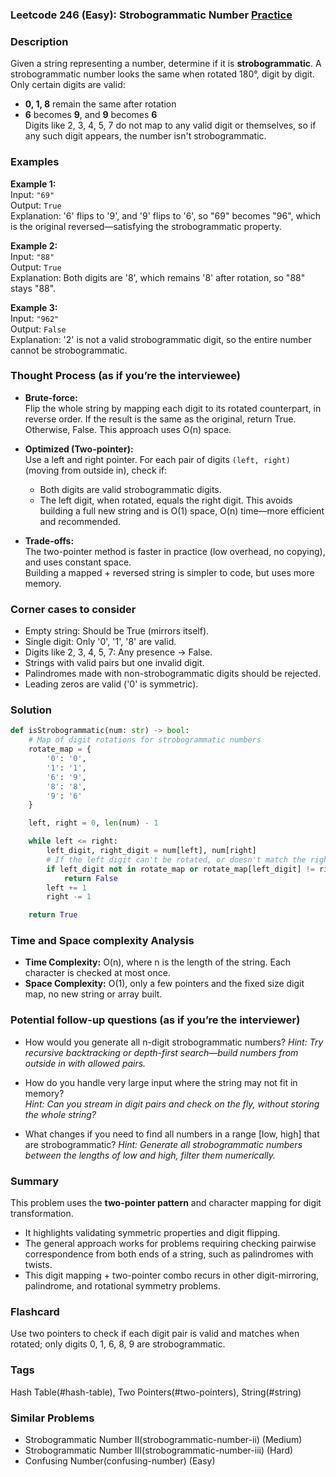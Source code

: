 ### Leetcode 246 (Easy): Strobogrammatic Number [Practice](https://leetcode.com/problems/strobogrammatic-number)

### Description  
Given a string representing a number, determine if it is **strobogrammatic**. A strobogrammatic number looks the same when rotated 180°, digit by digit. Only certain digits are valid:  
- **0, 1, 8** remain the same after rotation  
- **6** becomes **9**, and **9** becomes **6**  
Digits like 2, 3, 4, 5, 7 do not map to any valid digit or themselves, so if any such digit appears, the number isn't strobogrammatic.

### Examples  

**Example 1:**  
Input: `"69"`  
Output: `True`  
Explanation: '6' flips to '9', and '9' flips to '6', so "69" becomes "96", which is the original reversed—satisfying the strobogrammatic property.

**Example 2:**  
Input: `"88"`  
Output: `True`  
Explanation: Both digits are '8', which remains '8' after rotation, so "88" stays "88".

**Example 3:**  
Input: `"962"`  
Output: `False`  
Explanation: '2' is not a valid strobogrammatic digit, so the entire number cannot be strobogrammatic.

### Thought Process (as if you’re the interviewee)  
- **Brute-force:**  
  Flip the whole string by mapping each digit to its rotated counterpart, in reverse order. If the result is the same as the original, return True. Otherwise, False. This approach uses O(n) space.

- **Optimized (Two-pointer):**  
  Use a left and right pointer. For each pair of digits `(left, right)` (moving from outside in), check if:
  - Both digits are valid strobogrammatic digits.
  - The left digit, when rotated, equals the right digit.
  This avoids building a full new string and is O(1) space, O(n) time—more efficient and recommended.

- **Trade-offs:**  
  The two-pointer method is faster in practice (low overhead, no copying), and uses constant space.  
  Building a mapped + reversed string is simpler to code, but uses more memory.

### Corner cases to consider  
- Empty string: Should be True (mirrors itself).
- Single digit: Only '0', '1', '8' are valid.
- Digits like 2, 3, 4, 5, 7: Any presence -> False.
- Strings with valid pairs but one invalid digit.
- Palindromes made with non-strobogrammatic digits should be rejected.
- Leading zeros are valid ('0' is symmetric).

### Solution

```python
def isStrobogrammatic(num: str) -> bool:
    # Map of digit rotations for strobogrammatic numbers
    rotate_map = {
        '0': '0',
        '1': '1',
        '6': '9',
        '8': '8',
        '9': '6'
    }

    left, right = 0, len(num) - 1

    while left <= right:
        left_digit, right_digit = num[left], num[right]
        # If the left digit can't be rotated, or doesn't match the right after rotation
        if left_digit not in rotate_map or rotate_map[left_digit] != right_digit:
            return False
        left += 1
        right -= 1

    return True
```

### Time and Space complexity Analysis  

- **Time Complexity:** O(n), where n is the length of the string. Each character is checked at most once.
- **Space Complexity:** O(1), only a few pointers and the fixed size digit map, no new string or array built.

### Potential follow-up questions (as if you’re the interviewer)  

- How would you generate all n-digit strobogrammatic numbers?
  *Hint: Try recursive backtracking or depth-first search—build numbers from outside in with allowed pairs.*

- How do you handle very large input where the string may not fit in memory?  
  *Hint: Can you stream in digit pairs and check on the fly, without storing the whole string?*

- What changes if you need to find all numbers in a range [low, high] that are strobogrammatic?
  *Hint: Generate all strobogrammatic numbers between the lengths of low and high, filter them numerically.*

### Summary
This problem uses the **two-pointer pattern** and character mapping for digit transformation.  
- It highlights validating symmetric properties and digit flipping.
- The general approach works for problems requiring checking pairwise correspondence from both ends of a string, such as palindromes with twists.
- This digit mapping + two-pointer combo recurs in other digit-mirroring, palindrome, and rotational symmetry problems.


### Flashcard
Use two pointers to check if each digit pair is valid and matches when rotated; only digits 0, 1, 6, 8, 9 are strobogrammatic.

### Tags
Hash Table(#hash-table), Two Pointers(#two-pointers), String(#string)

### Similar Problems
- Strobogrammatic Number II(strobogrammatic-number-ii) (Medium)
- Strobogrammatic Number III(strobogrammatic-number-iii) (Hard)
- Confusing Number(confusing-number) (Easy)